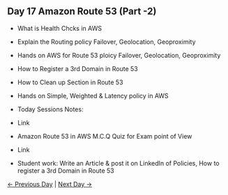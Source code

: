 ## Day 17 Amazon Route 53 (Part -2)

 - What is Health Chcks in AWS
 - Explain the Routing policy Failover, Geolocation, Geoproximity
 - Hands on AWS for Route 53 ploicy Failover, Geolocation, Geoproximity
 - How to Register a 3rd Domain in Route 53
 - How to Clean up Section in Route 53
 - Hands on Simple, Weighted & Latency policy in AWS


  - Today Sessions Notes:
  - Link
  - Amazon Route 53 in AWS M.C.Q Quiz for Exam point of View
  - Link

  - Student work: Write an Article & post it on LinkedIn of Policies, How to register a 3rd Domain in Route 53

 [← Previous Day](../day16/README.md) | [Next Day →](../day18/README.md)
